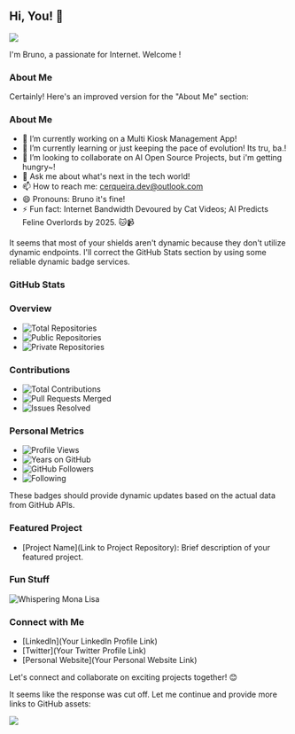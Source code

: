 ## Hi, You! 👋
<img src="https://user-images.githubusercontent.com/74038190/212257468-1e9a91f1-b626-4baa-b15d-5c385dfa7ed2.gif" style="max-width: 100%; display: inline-block;" data-target="animated-image.originalImage">

I'm Bruno, a passionate for Internet. Welcome ! 

### About Me
Certainly! Here's an improved version for the "About Me" section:

### About Me

- 🔭 I’m currently working on a Multi Kiosk Management App! 
- 🌱 I’m currently learning or just keeping the pace of evolution! Its tru, ba.!  
- 👯 I’m looking to collaborate on AI Open Source Projects, but i'm getting hungry~! 
- 💬 Ask me about what's next in the tech world!
- 📫 How to reach me: cerqueira.dev@outlook.com
- 😄 Pronouns: Bruno it's fine! 
- ⚡ Fun fact: Internet Bandwidth Devoured by Cat Videos; AI Predicts Feline Overlords by 2025. 🐱📹

It seems that most of your shields aren't dynamic because they don't utilize dynamic endpoints. I'll correct the GitHub Stats section by using some reliable dynamic badge services.

### GitHub Stats

### Overview

- ![Total Repositories](https://img.shields.io/badge/dynamic/json?label=Total%20Repositories&query=%24.public_repos&url=https%3A%2F%2Fapi.github.com%2Fusers%2Fxryv&color=blue&logo=github)
- ![Public Repositories](https://img.shields.io/badge/dynamic/json?label=Public%20Repositories&query=%24.public_repos&url=https%3A%2F%2Fapi.github.com%2Fusers%2Fxryv&color=green&logo=github)
- ![Private Repositories](https://img.shields.io/badge/dynamic/json?label=Private%20Repositories&query=%24.total_private_repos&url=https%3A%2F%2Fapi.github.com%2Fusers%2Fxryv&color=lightgrey&logo=github)

### Contributions

- ![Total Contributions](https://img.shields.io/github/commit-activity/y/xryv?label=Total%20Contributions&color=orange&logo=github)
- ![Pull Requests Merged](https://img.shields.io/github/issues-pr-closed/xryv?label=Pull%20Requests%20Merged&color=yellow&logo=github)
- ![Issues Resolved](https://img.shields.io/github/issues-closed/xryv?label=Issues%20Resolved&color=red&logo=github)

### Personal Metrics

- ![Profile Views](https://komarev.com/ghpvc/?username=xryv&label=Profile%20Views&color=blueviolet)
- ![Years on GitHub](https://img.shields.io/badge/dynamic/json?label=Years%20on%20GitHub&query=%24.created_at&url=https%3A%2F%2Fapi.github.com%2Fusers%2Fxryv&color=blue&logo=github&style=flat-square)
- ![GitHub Followers](https://img.shields.io/github/followers/xryv?label=GitHub%20Followers&style=social&color=blue&logo=github)
- ![Following](https://img.shields.io/github/following/xryv?label=Following&style=social&color=blue&logo=github)

These badges should provide dynamic updates based on the actual data from GitHub APIs.

### Featured Project

- [Project Name](Link to Project Repository): Brief description of your featured project.

### Fun Stuff

![Whispering Mona Lisa](https://github.githubassets.com/images/mona-whisper.gif)

### Connect with Me

- [LinkedIn](Your LinkedIn Profile Link)
- [Twitter](Your Twitter Profile Link)
- [Personal Website](Your Personal Website Link)

Let's connect and collaborate on exciting projects together! 😊

It seems like the response was cut off. Let me continue and provide more links to GitHub assets:




<a target="_blank" rel="noopener noreferrer nofollow" href="https://user-images.githubusercontent.com/74038190/212257454-16e3712e-945a-4ca2-b238-408ad0bf87e6.gif" data-target="animated-image.originalLink"><img src="https://user-images.githubusercontent.com/74038190/212257454-16e3712e-945a-4ca2-b238-408ad0bf87e6.gif" style="max-width: 100%; display: inline-block;" data-target="animated-image.originalImage"></a>
